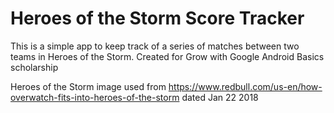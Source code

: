 # Heroes of the Storm Score Tracker

This is a simple app to keep track of a series of matches between two teams in Heroes of the Storm.  Created for Grow with Google  Android Basics scholarship

Heroes of the Storm image used from https://www.redbull.com/us-en/how-overwatch-fits-into-heroes-of-the-storm dated Jan 22 2018
